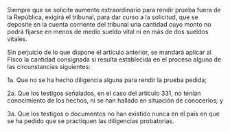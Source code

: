 Siempre que se solicite aumento extraordinario para rendir prueba fuera de la República, exigirá el tribunal, para dar curso a la solicitud, que se deposite en la cuenta corriente del tribunal una cantidad cuyo monto no podrá fijarse en menos de medio sueldo vital ni en más de dos sueldos vitales.

Sin perjuicio de lo que dispone el artículo anterior, se mandará aplicar al Fisco la cantidad consignada si resulta establecida en el proceso alguna de las circunstancias siguientes:

1a. Que no se ha hecho diligencia alguna para rendir la prueba pedida;

2a. Que los testigos señalados, en el caso del artículo 331, no tenían conocimiento de los hechos, ni se han hallado en situación de conocerlos; y

3a. Que los testigos o documentos no han existido nunca en el país en que se ha pedido que se practiquen las diligencias probatorias.